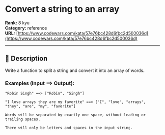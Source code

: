 # Convert a string to an array

**Rank:** 8 kyu  
**Category:** reference  
**URL:** [https://www.codewars.com/kata/57e76bc428d6fbc2d500036d](https://www.codewars.com/kata/57e76bc428d6fbc2d500036d)

---

## 📝 Description

Write a function to split a string and convert it into an array of words.

### Examples (Input ==> Output):

```
"Robin Singh" ==> ["Robin", "Singh"]

"I love arrays they are my favorite" ==> ["I", "love", "arrays", "they", "are", "my", "favorite"]
```

```if:c
Words will be separated by exactly one space, without leading or trailing spaces.

There will only be letters and spaces in the input string.
```
